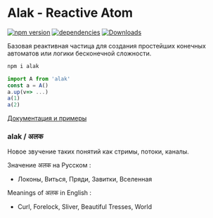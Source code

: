 # Alak - Reactive Atom  

[![npm version](https://badge.fury.io/js/alak.svg)](https://badge.fury.io/js/alak)
[![dependencies](https://david-dm.org/gleba/alak.svg)](https://david-dm.org/carabins/alak)
[![Downloads](https://img.shields.io/npm/dt/alak.svg)](https://www.npmjs.com/package/alak)

Базовая реактивная частица для создания простейших конечных автоматов или логики бесконечной сложности.

```bash
npm i alak
```

```javascript
import A from 'alak'
const a = A()
a.up(v=> ...)
a(1)
a(2)
```

[Документация и примеры](https://alak.now.sh/)

  
### alak / अलक 
Новое звучение таких понятий как стримы, потоки, каналы.
  
Значение अलक на Русском :
- Локоны, Виться, Пряди, Завитки, Вселенная

Meanings of अलक in English :
- Curl, Forelock, Sliver, Beautiful Tresses, World
